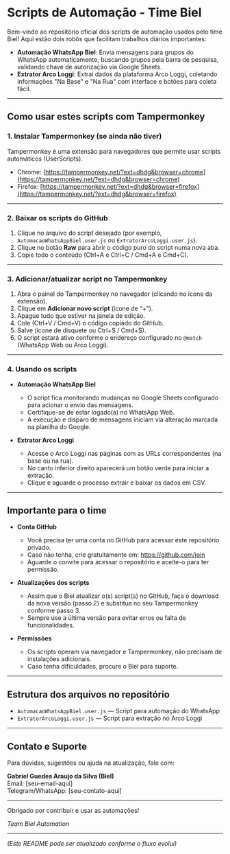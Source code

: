 # Scripts de Automação - Time Biel

Bem-vindo ao repositório oficial dos scripts de automação usados pelo time Biel! Aqui estão dois robôs que facilitam trabalhos diários importantes:

- **Automação WhatsApp Biel**: Envia mensagens para grupos do WhatsApp automaticamente, buscando grupos pela barra de pesquisa, validando chave de autorização via Google Sheets.
- **Extrator Arco Loggi**: Extrai dados da plataforma Arco Loggi, coletando informações "Na Base" e "Na Rua" com interface e botões para coleta fácil.

---

## Como usar estes scripts com Tampermonkey

### 1. Instalar Tampermonkey (se ainda não tiver)

Tampermonkey é uma extensão para navegadores que permite usar scripts automáticos (UserScripts).  
- Chrome: [https://tampermonkey.net/?ext=dhdg&browser=chrome](https://tampermonkey.net/?ext=dhdg&browser=chrome)  
- Firefox: [https://tampermonkey.net/?ext=dhdg&browser=firefox](https://tampermonkey.net/?ext=dhdg&browser=firefox)  

---

### 2. Baixar os scripts do GitHub

1. Clique no arquivo do script desejado (por exemplo, `AutomacaoWhatsAppBiel.user.js` ou `ExtratorArcoLoggi.user.js`).
2. Clique no botão **Raw** para abrir o código puro do script numa nova aba.
3. Copie todo o conteúdo (Ctrl+A e Ctrl+C / Cmd+A e Cmd+C).

---

### 3. Adicionar/atualizar script no Tampermonkey

1. Abra o painel do Tampermonkey no navegador (clicando no ícone da extensão).
2. Clique em **Adicionar novo script** (ícone de “+”).
3. Apague tudo que estiver na janela de edição.
4. Cole (Ctrl+V / Cmd+V) o código copiado do GitHub.
5. Salve (ícone de disquete ou Ctrl+S / Cmd+S).
6. O script estará ativo conforme o endereço configurado no `@match` (WhatsApp Web ou Arco Loggi).

---

### 4. Usando os scripts

- **Automação WhatsApp Biel**  
  - O script fica monitorando mudanças no Google Sheets configurado para acionar o envio das mensagens.  
  - Certifique-se de estar logado(a) no WhatsApp Web.  
  - A execução e disparo de mensagens iniciam via alteração marcada na planilha do Google.  

- **Extrator Arco Loggi**  
  - Acesse o Arco Loggi nas páginas com as URLs correspondentes (na base ou na rua).  
  - No canto inferior direito aparecerá um botão verde para iniciar a extração.  
  - Clique e aguarde o processo extrair e baixar os dados em CSV.

---

## Importante para o time

- **Conta GitHub**  
  - Você precisa ter uma conta no GitHub para acessar este repositório privado.  
  - Caso não tenha, crie gratuitamente em: https://github.com/join  
  - Aguarde o convite para acessar o repositório e aceite-o para ter permissão.

- **Atualizações dos scripts**  
  - Assim que o Biel atualizar o(s) script(s) no GitHub, faça o download da nova versão (passo 2) e substitua no seu Tampermonkey conforme passo 3.  
  - Sempre use a última versão para evitar erros ou falta de funcionalidades.

- **Permissões**  
  - Os scripts operam via navegador e Tampermonkey, não precisam de instalações adicionais.  
  - Caso tenha dificuldades, procure o Biel para suporte.

---

## Estrutura dos arquivos no repositório

- `AutomacaoWhatsAppBiel.user.js` — Script para automação do WhatsApp  
- `ExtratorArcoLoggi.user.js` — Script para extração no Arco Loggi  

---

## Contato e Suporte

Para dúvidas, sugestões ou ajuda na atualização, fale com:

**Gabriel Guedes Araujo da Silva (Biel)**  
Email: [seu-email-aqui]  
Telegram/WhatsApp: [seu-contato-aqui]

---

Obrigado por contribuir e usar as automações!  

_Team Biel Automation_

---

*(Este README pode ser atualizado conforme o fluxo evolui)*
